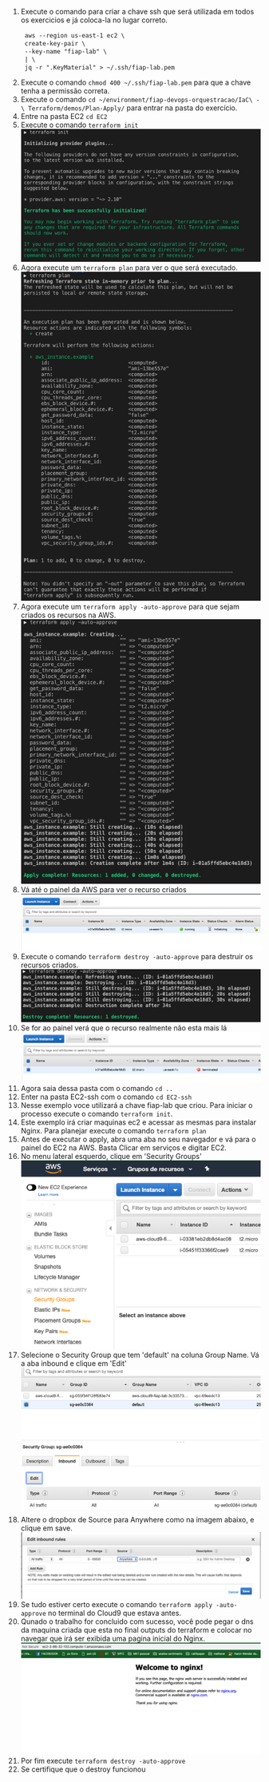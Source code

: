 1. Execute o comando para criar a chave ssh que será utilizada em todos os exercicios e já coloca-la no lugar correto.
   ```
    aws --region us-east-1 ec2 \
    create-key-pair \
    --key-name "fiap-lab" \
    | \
    jq -r ".KeyMaterial" > ~/.ssh/fiap-lab.pem   
   ```
2. Execute o comando `chmod 400 ~/.ssh/fiap-lab.pem` para que a chave tenha a permissão correta.
3. Execute o comando `cd ~/environment/fiap-devops-orquestracao/IaC\ -\ Terraform/demos/Plan-Apply/` para entrar na pasta do exercício.
4. Entre na pasta EC2 `cd EC2`
5. Execute o comando `terraform init`
   ![init](images/terraforminit.png)
6. Agora execute um `terraform plan` para ver o que será executado.
   ![plan](images/plan.png)
7. Agora execute um `terraform apply -auto-approve` para que sejam criados os recursos na AWS.
    ![apply](images/apply.png)
8. Vá até o painel da AWS para ver o recurso criados
    ![awspainelec2](images/painelec21.png)
9. Execute o comando `terraform destroy -auto-approve` para destruir os recursos criados.
   ![destroy](images/Destroy.png)
10. Se for ao painel verá que o recurso realmente não esta mais lá
   ![ec22](images/painelec22.png)
11. Agora saia dessa pasta com o comando `cd ..`
12. Enter na pasta EC2-ssh com o comando `cd EC2-ssh`
13. Nesse exemplo voce utilizará a chave fiap-lab que criou. Para iniciar o processo execute o comando `terraform init`.
14. Este exemplo irá criar maquinas ec2 e acessar as mesmas para instalar Nginx. Para planejar execute o comando `terraform plan`
15. Antes de executar o apply, abra uma aba no seu navegador e vá para o painel do EC2 na AWS. Basta Clicar em serviços e digitar EC2.
16. No menu lateral esquerdo, clique em 'Security Groups' 
    ![](images/painelec2.png)
17. Selecione o Security Group que tem 'default' na coluna Group Name. Vá a aba inbound e clique em 'Edit'
    ![](images/sgpainel.png)
18. Altere o dropbox de Source para Anywhere como na imagem abaixo, e clique em save.
    ![](images/anywhere.png)
19. Se tudo estiver certo execute o comando `terraform apply -auto-approve` no terminal do Cloud9 que estava antes.
20. Qunado o trabalho for concluido com sucesso, você pode pegar o dns da maquina criada que esta no final outputs do terraform e colocar no navegar que irá ser exibida uma pagina inicial do Nginx.
    ![nginx](images/nginxworks.png)
21. Por fim execute `terraform destroy -auto-approve`
22. Se certifique que o destroy funcionou



